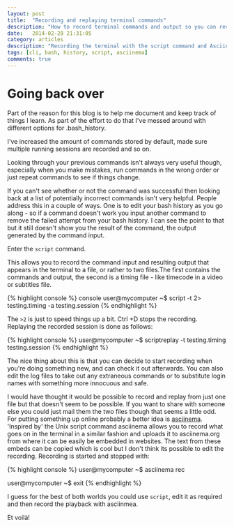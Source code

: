 ```yaml
---
layout: post
title:  "Recording and replaying terminal commands"
description: "How to record terminal commands and output so you can review your work, see what actually worked and share this online"
date:   2014-02-28 21:31:05
category: articles
description: "Recording the terminal with the script command and Asciinema."
tags: [cli, bash, history, script, asciinema]
comments: true
---
```


Going back over 
==================

Part of the reason for this blog is to help me document and keep track of things I learn. As part of the effort to do that I've messed around with different options for .bash_history.

I've increased the amount of commands stored by default, made sure multiple running sessions are recorded and so on.

Looking through your previous commands isn't always very useful though, especially when you make mistakes, run commands in the wrong order or just repeat commands to see if things change.

If you can't see whether or not the command was successful then looking back at a list of potentially incorrect commands isn't very helpful. People address this in a couple of ways. One is to edit your bash history as you go along - so if a command doesn't work you input another command to remove the failed attempt from your bash history. I can see the point to that but it still doesn't show you the result of the command, the output generated by the command input.

Enter the `script` command. 

This allows you to record the command input and resulting output that appears in the terminal to a file, or rather to two files.The first contains the commands and output, the second is a timing file - like timecode in a video or subtitles file.

{% highlight console %}
console
user@mycomputer ~$ script -t 2> testing.timing -a testing.session
{% endhighlight %}

The `>2` is just to speed things up a bit. Ctrl +D stops the recording. Replaying the recorded session is done as follows:

{% highlight console %}
user@mycomputer ~$ scriptreplay -t testing.timing testing.session
{% endhighlight %}

The nice thing about this is that you can decide to start recording when you're doing something new, and can check it out afterwards. You can also edit the log files to take out any extraneous commands or to substitute login names with something more innocuous and safe.

I would have thought it would be possible to record and replay from just one file but that doesn't seem to be possible. If you want to share with someone else you could just mail them the two files though that seems a little odd. For putting something up online probably a better idea is [asciinema](https://asciinema.org/). 'Inspired by' the Unix script command asciinema allows you to record what goes on in the terminal in a similar fashion and uploads it to asciinema.org from where it can be easily be embedded in websites. The text from these embeds can be copied which is cool but I don't think its possible to edit the recording. Recording is started and stopped with:

{% highlight console %}
user@mycomputer ~$ asciinema rec

user@mycomputer ~$ exit
{% endhighlight %}


I guess for the best of both worlds you could use `script`, edit it as required and then record the playback with asciinmea.

<script type="text/javascript" src="https://asciinema.org/a/7965.js" id="asciicast-7965" async data-size="small"></script>

Et voilà!



